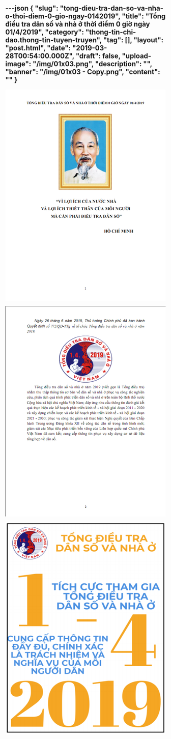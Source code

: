 ---json
{
    "slug": "tong-dieu-tra-dan-so-va-nha-o-thoi-diem-0-gio-ngay-0142019",
    "title": "Tổng điều tra dân số và nhà ở thời điểm 0 giờ ngày 01/4/2019",
    "category": "thong-tin-chi-dao.thong-tin-tuyen-truyen",
    "tag": [],
    "layout": "post.html",
    "date": "2019-03-28T00:54:00.000Z",
    "draft": false,
    "upload-image": "/img/01x03.png",
    "description": "",
    "banner": "/img/01x03 - Copy.png",
    "__content__": ""
}
---
<p><img alt="" src="/img/01x01.png" /></p>

<p><img alt="" src="/img/01x02.png" /></p>

<p><img alt="" src="/img/01x03.png" /></p>
